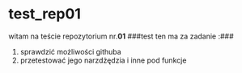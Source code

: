 # test_rep01
witam na teście repozytorium nr.**01**
###test ten ma za zadanie :###
1. sprawdzić możliwości githuba
1. przetestować jego narzdżędzia 
 i inne pod funkcje
